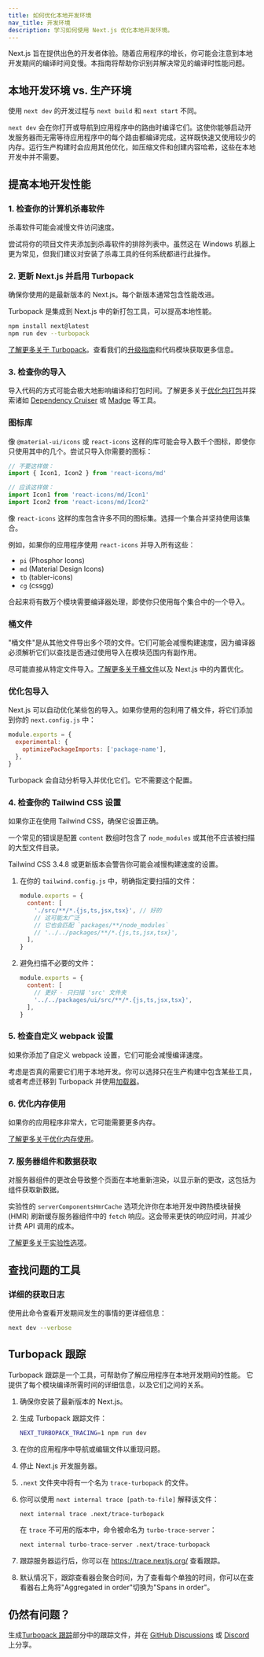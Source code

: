 ```yaml
---
title: 如何优化本地开发环境
nav_title: 开发环境
description: 学习如何使用 Next.js 优化本地开发环境。
---
```


Next.js 旨在提供出色的开发者体验。随着应用程序的增长，你可能会注意到本地开发期间的编译时间变慢。本指南将帮助你识别并解决常见的编译时性能问题。

## 本地开发环境 vs. 生产环境

使用 `next dev` 的开发过程与 `next build` 和 `next start` 不同。

`next dev` 会在你打开或导航到应用程序中的路由时编译它们。这使你能够启动开发服务器而无需等待应用程序中的每个路由都编译完成，这样既快速又使用较少的内存。运行生产构建时会应用其他优化，如压缩文件和创建内容哈希，这些在本地开发中并不需要。

## 提高本地开发性能

### 1. 检查你的计算机杀毒软件

杀毒软件可能会减慢文件访问速度。

尝试将你的项目文件夹添加到杀毒软件的排除列表中。虽然这在 Windows 机器上更为常见，但我们建议对安装了杀毒工具的任何系统都进行此操作。

### 2. 更新 Next.js 并启用 Turbopack

确保你使用的是最新版本的 Next.js。每个新版本通常包含性能改进。

Turbopack 是集成到 Next.js 中的新打包工具，可以提高本地性能。

```bash
npm install next@latest
npm run dev --turbopack
```

[了解更多关于 Turbopack]()。查看我们的[升级指南](/nextjs-cn/app/guides/upgrading/index)和代码模块获取更多信息。

### 3. 检查你的导入

导入代码的方式可能会极大地影响编译和打包时间。了解更多关于[优化包打包](/nextjs-cn/app/guides/package-bundling)并探索诸如 [Dependency Cruiser](https://github.com/sverweij/dependency-cruiser) 或 [Madge](https://github.com/pahen/madge) 等工具。

### 图标库

像 `@material-ui/icons` 或 `react-icons` 这样的库可能会导入数千个图标，即使你只使用其中的几个。尝试只导入你需要的图标：

```jsx
// 不要这样做：
import { Icon1, Icon2 } from 'react-icons/md'

// 应该这样做：
import Icon1 from 'react-icons/md/Icon1'
import Icon2 from 'react-icons/md/Icon2'
```

像 `react-icons` 这样的库包含许多不同的图标集。选择一个集合并坚持使用该集合。

例如，如果你的应用程序使用 `react-icons` 并导入所有这些：

- `pi` (Phosphor Icons)
- `md` (Material Design Icons)
- `tb` (tabler-icons)
- `cg` (cssgg)

合起来将有数万个模块需要编译器处理，即使你只使用每个集合中的一个导入。

### 桶文件

"桶文件"是从其他文件导出多个项的文件。它们可能会减慢构建速度，因为编译器必须解析它们以查找是否通过使用导入在模块范围内有副作用。

尽可能直接从特定文件导入。[了解更多关于桶文件](https://vercel.com/blog/how-we-optimized-package-imports-in-next-js)以及 Next.js 中的内置优化。

### 优化包导入

Next.js 可以自动优化某些包的导入。如果你使用的包利用了桶文件，将它们添加到你的 `next.config.js` 中：

```jsx
module.exports = {
  experimental: {
    optimizePackageImports: ['package-name'],
  },
}
```

Turbopack 会自动分析导入并优化它们。它不需要这个配置。

### 4. 检查你的 Tailwind CSS 设置

如果你正在使用 Tailwind CSS，确保它设置正确。

一个常见的错误是配置 `content` 数组时包含了 `node_modules` 或其他不应该被扫描的大型文件目录。

Tailwind CSS 3.4.8 或更新版本会警告你可能会减慢构建速度的设置。

1. 在你的 `tailwind.config.js` 中，明确指定要扫描的文件：

   ```jsx
   module.exports = {
     content: [
       './src/**/*.{js,ts,jsx,tsx}', // 好的
       // 这可能太广泛
       // 它也会匹配 `packages/**/node_modules`
       // '../../packages/**/*.{js,ts,jsx,tsx}',
     ],
   }
   ```

2. 避免扫描不必要的文件：

   ```jsx
   module.exports = {
     content: [
       // 更好 - 只扫描 'src' 文件夹
       '../../packages/ui/src/**/*.{js,ts,jsx,tsx}',
     ],
   }
   ```

### 5. 检查自定义 webpack 设置

如果你添加了自定义 webpack 设置，它们可能会减慢编译速度。

考虑是否真的需要它们用于本地开发。你可以选择只在生产构建中包含某些工具，或者考虑迁移到 Turbopack 并使用[加载器](/nextjs-cn/app/api-reference/config/next-config-js/turbopack#supported-loaders)。

### 6. 优化内存使用

如果你的应用程序非常大，它可能需要更多内存。

[了解更多关于优化内存使用](/nextjs-cn/app/guides/memory-usage)。

### 7. 服务器组件和数据获取

对服务器组件的更改会导致整个页面在本地重新渲染，以显示新的更改，这包括为组件获取新数据。

实验性的 `serverComponentsHmrCache` 选项允许你在本地开发中跨热模块替换 (HMR) 刷新缓存服务器组件中的 `fetch` 响应。这会带来更快的响应时间，并减少计费 API 调用的成本。

[了解更多关于实验性选项](/nextjs-cn/app/api-reference/config/next-config-js/serverComponentsHmrCache)。

## 查找问题的工具

### 详细的获取日志

使用此命令查看开发期间发生的事情的更详细信息：

```bash
next dev --verbose
```

## Turbopack 跟踪

Turbopack 跟踪是一个工具，可帮助你了解应用程序在本地开发期间的性能。
它提供了每个模块编译所需时间的详细信息，以及它们之间的关系。

1. 确保你安装了最新版本的 Next.js。
1. 生成 Turbopack 跟踪文件：

   ```bash
   NEXT_TURBOPACK_TRACING=1 npm run dev
   ```

1. 在你的应用程序中导航或编辑文件以重现问题。
1. 停止 Next.js 开发服务器。
1. `.next` 文件夹中将有一个名为 `trace-turbopack` 的文件。
1. 你可以使用 `next internal trace [path-to-file]` 解释该文件：

   ```bash
   next internal trace .next/trace-turbopack
   ```

   在 `trace` 不可用的版本中，命令被命名为 `turbo-trace-server`：

   ```bash
   next internal turbo-trace-server .next/trace-turbopack
   ```

1. 跟踪服务器运行后，你可以在 https://trace.nextjs.org/ 查看跟踪。
1. 默认情况下，跟踪查看器会聚合时间，为了查看每个单独的时间，你可以在查看器右上角将"Aggregated in order"切换为"Spans in order"。

## 仍然有问题？

生成[Turbopack 跟踪](#turbopack-tracing)部分中的跟踪文件，并在 [GitHub Discussions](https://github.com/vercel/next.js/discussions) 或 [Discord](https://nextjs.org/discord) 上分享。
